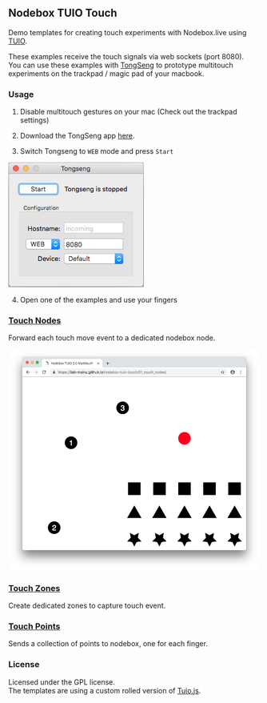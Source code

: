 ## Nodebox TUIO Touch

Demo templates for creating touch experiments with Nodebox.live using  [TUIO](https://www.tuio.org/).
 
These examples receive the touch signals via web sockets (port 8080).   
You can use these examples with [TongSeng](https://github.com/fajran/tongseng) to prototype multitouch experiments on the trackpad / magic pad of your macbook.

### Usage


1. Disable multitouch gestures on your mac (Check out the trackpad settings)

2. Download the TongSeng app [here](https://github.com/fajran/tongseng/releases/download/0.7/Tongseng-0.7.zip).

3. Switch Tongseng to `WEB` mode and press `Start`

![](assets/img/tongseng-web.png)

4. Open one of the examples and use your fingers

### [Touch Nodes](01_touch_nodes)

Forward each touch move event to a dedicated nodebox node.

![](assets/img/screenshot-01.png)

### [Touch Zones](02_touch_zones)

Create dedicated zones to capture touch event.

### [Touch Points](03_touch_points)

Sends a collection of points to nodebox, one for each finger.

### License

Licensed under the GPL license.  
The templates are using a custom rolled version of [Tuio.js](https://github.com/nomve/Tuio.js).
